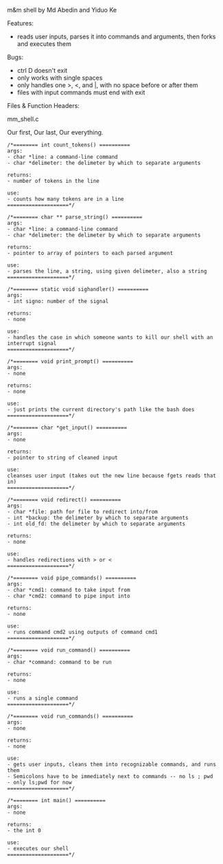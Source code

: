 m&m shell
by Md Abedin and Yiduo Ke

Features:
* reads user inputs, parses it into commands and arguments, then forks and executes them

Bugs:
* ctrl D doesn't exit 
* only works with single spaces 
* only handles one >, <, and |, with no space before or after them
* files with input commands must end with exit
	
Files & Function Headers:

mm_shell.c
	
Our first, Our last, Our everything.
	
	
	/*======== int count_tokens() ==========
	args:
	- char *line: a command-line command
	- char *delimeter: the delimeter by which to separate arguments

	returns:
	- number of tokens in the line

  	use:
	- counts how many tokens are in a line
	====================*/
	
	/*======== char ** parse_string() ==========
	args:
	- char *line: a command-line command
	- char *delimeter: the delimeter by which to separate arguments

	returns:
	- pointer to array of pointers to each parsed argument

  	use:
	- parses the line, a string, using given delimeter, also a string
	====================*/

	/*======== static void sighandler() ==========
	args:
	- int signo: number of the signal

	returns:
	- none

	use:
	- handles the case in which someone wants to kill our shell with an interrupt signal
	====================*/
	
	/*======== void print_prompt() ==========
	args:
	- none

	returns:
	- none

	use:
	- just prints the current directory's path like the bash does
	====================*/

	/*======== char *get_input() ==========
	args:
	- none

	returns:
	- pointer to string of cleaned input 

	use:
	cleanses user input (takes out the new line because fgets reads that in)
	====================*/

	/*======== void redirect() ==========
	args:
	- char *file: path for file to redirect into/from
	- int *backup: the delimeter by which to separate arguments
	- int old_fd: the delimeter by which to separate arguments

	returns:
	- none

	use:
	- handles redirections with > or <
	====================*/

	/*======== void pipe_commands() ==========
	args:
	- char *cmd1: command to take input from
	- char *cmd2: command to pipe input into

	returns:
	- none

	use:
	- runs command cmd2 using outputs of command cmd1
	====================*/

	/*======== void run_command() ==========
	args:
	- char *command: command to be run

	returns:
	- none

	use:
	- runs a single command
	====================*/

	/*======== void run_commands() ==========
	args:
	- none

	returns:
	- none

	use:
	- gets user inputs, cleans them into recognizable commands, and runs them
	- Semicolons have to be immediately next to commands -- no ls ; pwd
	- only ls;pwd for now
	====================*/

	/*======== int main() ==========
	args:
	- none

	returns:
	- the int 0

	use:
	- executes our shell
	====================*/
